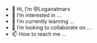 - 👋 Hi, I’m @Loganatmars
- 👀 I’m interested in ...
- 🌱 I’m currently learning ...
- 💞️ I’m looking to collaborate on ...
- 📫 How to reach me ...

<!---
Loganatmars/Loganatmars is a ✨ special ✨ repository because its `README.md` (this file) appears on your GitHub profile.
You can click the Preview link to take a look at your changes.
--->
